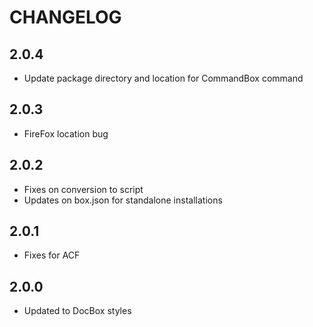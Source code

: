 CHANGELOG
=========

## 2.0.4
* Update package directory and location for CommandBox command

## 2.0.3
* FireFox location bug

## 2.0.2
* Fixes on conversion to script
* Updates on box.json for standalone installations

## 2.0.1 
* Fixes for ACF

## 2.0.0
* Updated to DocBox styles